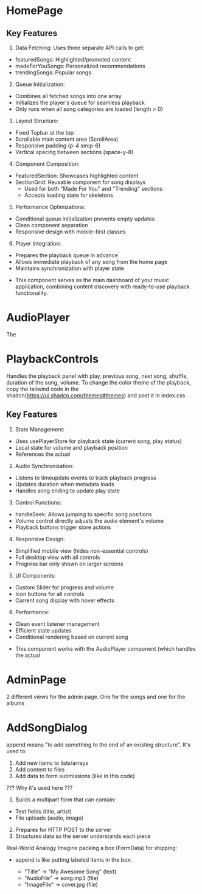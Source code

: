 # HomePage
## Key Features

1. Data Fetching: Uses three separate API calls to get:
- featuredSongs: Highlighted/promoted content
- madeForYouSongs: Personalized recommendations
- trendingSongs: Popular songs

2. Queue Initialization:
- Combines all fetched songs into one array
- Initializes the player's queue for seamless playback
- Only runs when all song categories are loaded (length > 0)

3. Layout Structure:
- Fixed Topbar at the top
- Scrollable main content area (ScrollArea)
- Responsive padding (p-4 sm:p-6)
- Vertical spacing between sections (space-y-8)

4. Component Composition:
- FeaturedSection: Showcases highlighted content
- SectionGrid: Reusable component for song displays
    - Used for both "Made For You" and "Trending" sections
    - Accepts loading state for skeletons

5. Performance Optimizations:
- Conditional queue initialization prevents empty updates
- Clean component separation
- Responsive design with mobile-first classes

6. Player Integration:
- Prepares the playback queue in advance
- Allows immediate playback of any song from the home page
- Maintains synchronization with player state

* This component serves as the main dashboard of your music application, combining content discovery with ready-to-use playback functionality.

# AudioPlayer

The <audio> HTML element is used to embed sound content in documents. It may contain one or more audio sources, represented using the src attribute or the <source> element: the browser will choose the most suitable one.

# PlaybackControls
Handles the playback panel with play, previous song, next song, shuffle, duration of the song, volume.
To change the color theme of the playback, copy the tailwind code in the shadcn(https://ui.shadcn.com/themes#themes) and post it in index.css

## Key Features

1. State Management:
- Uses usePlayerStore for playback state (current song, play status)
- Local state for volume and playback position
- References the actual <audio> element via audioRef

2. Audio Synchronization:
- Listens to timeupdate events to track playback progress
- Updates duration when metadata loads
- Handles song ending to update play state

3. Control Functions:
- handleSeek: Allows jumping to specific song positions
- Volume control directly adjusts the audio element's volume
- Playback buttons trigger store actions

4. Responsive Design:

- Simplified mobile view (hides non-essential controls)
- Full desktop view with all controls
- Progress bar only shown on larger screens

5. UI Components:
- Custom Slider for progress and volume
- Icon buttons for all controls
- Current song display with hover effects

6. Performance:
- Clean event listener management
- Efficient state updates
- Conditional rendering based on current song

* This component works with the AudioPlayer component (which handles the actual <audio> element) to provide a complete playback control interface that stays in sync with the audio playback.

# AdminPage
2 different views for the admin page. One for the songs and one for the albums

# AddSongDialog

append means "to add something to the end of an existing structure". It's used to:

 1. Add new items to lists/arrays
 2. Add content to files
 3. Add data to form submissions (like in this code)

??? Why it's used here ???
1. Builds a multipart form that can contain:
  - Text fields (title, artist)
  - File uploads (audio, image)
2. Prepares for HTTP POST to the server
3. Structures data so the server understands each piece

Real-World Analogy
Imagine packing a box (FormData) for shipping:

- append is like putting labeled items in the box:

    - "Title" → "My Awesome Song" (text)
    - "AudioFile" → song.mp3 (file)
    - "ImageFile" → cover.jpg (file)